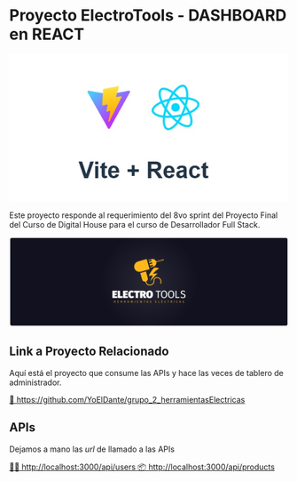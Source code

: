 # Proyecto ElectroTools - DASHBOARD en REACT

![Tecnologías](./public/img/React+Vite.jpg)

Este proyecto responde al requerimiento del 8vo sprint del Proyecto Final del Curso de Digital House para el curso de Desarrollador Full Stack.

![Banner del Proyecto](./public/img/Banner%20Logo%20Amarillo%20Negro.jpg)


## Link a Proyecto Relacionado
Aquí está el proyecto que consume las APIs y hace las veces de tablero de administrador.

<a href="https://github.com/YoElDante/grupo_2_herramientasElectricas">
📁 https://github.com/YoElDante/grupo_2_herramientasElectricas
</a>

## APIs
Dejamos a mano las *url* de llamado a las APIs

<a href="http://localhost:3000/api/users">
👨‍💼 http://localhost:3000/api/users
</a>

<a href="http://localhost:3000/api/products">
📦 http://localhost:3000/api/products
</a>